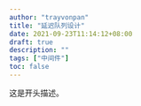 ```yaml
---
author: "trayvonpan"
title: "延迟队列设计"
date: 2021-09-23T11:14:12+08:00
draft: true
description: ""
tags: ["中间件"]
toc: false
---
```


这是开头描述。
